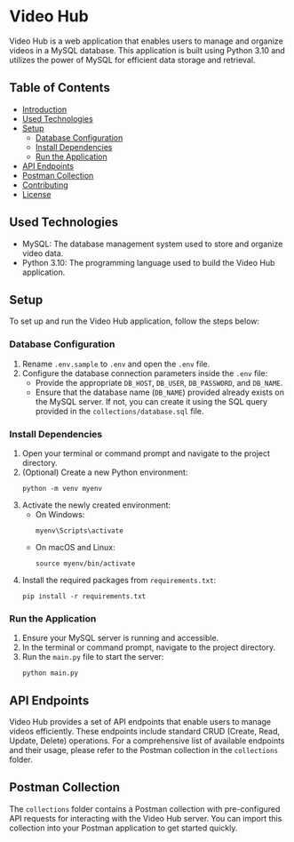 # Video Hub


Video Hub is a web application that enables users to manage and organize videos in a MySQL database. This application is built using Python 3.10 and utilizes the power of MySQL for efficient data storage and retrieval.

## Table of Contents

- [Introduction](#video-hub)
- [Used Technologies](#used-technologies)
- [Setup](#setup)
  - [Database Configuration](#database-configuration)
  - [Install Dependencies](#install-dependencies)
  - [Run the Application](#run-the-application)
- [API Endpoints](#api-endpoints)
- [Postman Collection](#postman-collection)
- [Contributing](#contributing)
- [License](#license)

## Used Technologies

- MySQL: The database management system used to store and organize video data.
- Python 3.10: The programming language used to build the Video Hub application.

## Setup

To set up and run the Video Hub application, follow the steps below:

### Database Configuration

1. Rename `.env.sample` to `.env` and open the `.env` file.
2. Configure the database connection parameters inside the `.env` file:
   - Provide the appropriate `DB_HOST`, `DB_USER`, `DB_PASSWORD`, and `DB_NAME`.
   - Ensure that the database name (`DB_NAME`) provided already exists on the MySQL server. If not, you can create it using the SQL query provided in the `collections/database.sql` file.

### Install Dependencies

1. Open your terminal or command prompt and navigate to the project directory.
2. (Optional) Create a new Python environment:
   ```
   python -m venv myenv
   ```
3. Activate the newly created environment:
   - On Windows:
     ```
     myenv\Scripts\activate
     ```
   - On macOS and Linux:
     ```
     source myenv/bin/activate
     ```
4. Install the required packages from `requirements.txt`:
   ```
   pip install -r requirements.txt
   ```

### Run the Application

1. Ensure your MySQL server is running and accessible.
2. In the terminal or command prompt, navigate to the project directory.
3. Run the `main.py` file to start the server:
   ```
   python main.py
   ```

## API Endpoints

Video Hub provides a set of API endpoints that enable users to manage videos efficiently. These endpoints include standard CRUD (Create, Read, Update, Delete) operations. For a comprehensive list of available endpoints and their usage, please refer to the Postman collection in the `collections` folder.

## Postman Collection

The `collections` folder contains a Postman collection with pre-configured API requests for interacting with the Video Hub server. You can import this collection into your Postman application to get started quickly.



